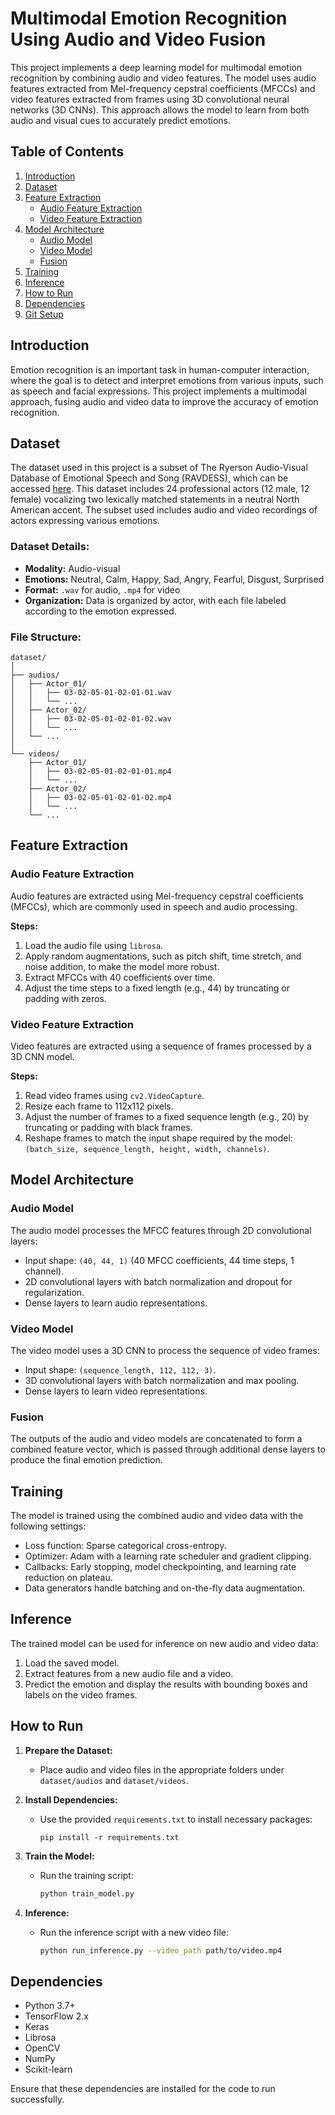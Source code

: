 # Multimodal Emotion Recognition Using Audio and Video Fusion

This project implements a deep learning model for multimodal emotion recognition by combining audio and video features. The model uses audio features extracted from Mel-frequency cepstral coefficients (MFCCs) and video features extracted from frames using 3D convolutional neural networks (3D CNNs). This approach allows the model to learn from both audio and visual cues to accurately predict emotions.

## Table of Contents

1. [Introduction](#introduction)
2. [Dataset](#dataset)
3. [Feature Extraction](#feature-extraction)
    - [Audio Feature Extraction](#audio-feature-extraction)
    - [Video Feature Extraction](#video-feature-extraction)
4. [Model Architecture](#model-architecture)
    - [Audio Model](#audio-model)
    - [Video Model](#video-model)
    - [Fusion](#fusion)
5. [Training](#training)
6. [Inference](#inference)
7. [How to Run](#how-to-run)
8. [Dependencies](#dependencies)
9. [Git Setup](#git-setup)

## Introduction

Emotion recognition is an important task in human-computer interaction, where the goal is to detect and interpret emotions from various inputs, such as speech and facial expressions. This project implements a multimodal approach, fusing audio and video data to improve the accuracy of emotion recognition.

## Dataset

The dataset used in this project is a subset of The Ryerson Audio-Visual Database of Emotional Speech and Song (RAVDESS), which can be accessed [here](https://zenodo.org/records/1188976). This dataset includes 24 professional actors (12 male, 12 female) vocalizing two lexically matched statements in a neutral North American accent. The subset used includes audio and video recordings of actors expressing various emotions.

### Dataset Details:

- **Modality:** Audio-visual
- **Emotions:** Neutral, Calm, Happy, Sad, Angry, Fearful, Disgust, Surprised
- **Format:** `.wav` for audio, `.mp4` for video
- **Organization:** Data is organized by actor, with each file labeled according to the emotion expressed.

### File Structure:

```
dataset/
│
├── audios/
│   ├── Actor_01/
│   │   ├── 03-02-05-01-02-01-01.wav
│   │   └── ...
│   ├── Actor_02/
│   │   ├── 03-02-05-01-02-01-02.wav
│   │   └── ...
│   └── ...
│
└── videos/
    ├── Actor_01/
    │   ├── 03-02-05-01-02-01-01.mp4
    │   └── ...
    ├── Actor_02/
    │   ├── 03-02-05-01-02-01-02.mp4
    │   └── ...
    └── ...
```

## Feature Extraction

### Audio Feature Extraction

Audio features are extracted using Mel-frequency cepstral coefficients (MFCCs), which are commonly used in speech and audio processing.

**Steps:**
1. Load the audio file using `librosa`.
2. Apply random augmentations, such as pitch shift, time stretch, and noise addition, to make the model more robust.
3. Extract MFCCs with 40 coefficients over time.
4. Adjust the time steps to a fixed length (e.g., 44) by truncating or padding with zeros.

### Video Feature Extraction

Video features are extracted using a sequence of frames processed by a 3D CNN model.

**Steps:**
1. Read video frames using `cv2.VideoCapture`.
2. Resize each frame to 112x112 pixels.
3. Adjust the number of frames to a fixed sequence length (e.g., 20) by truncating or padding with black frames.
4. Reshape frames to match the input shape required by the model: `(batch_size, sequence_length, height, width, channels)`.

## Model Architecture

### Audio Model

The audio model processes the MFCC features through 2D convolutional layers:

- Input shape: `(40, 44, 1)` (40 MFCC coefficients, 44 time steps, 1 channel).
- 2D convolutional layers with batch normalization and dropout for regularization.
- Dense layers to learn audio representations.

### Video Model

The video model uses a 3D CNN to process the sequence of video frames:

- Input shape: `(sequence_length, 112, 112, 3)`.
- 3D convolutional layers with batch normalization and max pooling.
- Dense layers to learn video representations.

### Fusion

The outputs of the audio and video models are concatenated to form a combined feature vector, which is passed through additional dense layers to produce the final emotion prediction.

## Training

The model is trained using the combined audio and video data with the following settings:

- Loss function: Sparse categorical cross-entropy.
- Optimizer: Adam with a learning rate scheduler and gradient clipping.
- Callbacks: Early stopping, model checkpointing, and learning rate reduction on plateau.
- Data generators handle batching and on-the-fly data augmentation.

## Inference

The trained model can be used for inference on new audio and video data:

1. Load the saved model.
2. Extract features from a new audio file and a video.
3. Predict the emotion and display the results with bounding boxes and labels on the video frames.

## How to Run

1. **Prepare the Dataset:**
   - Place audio and video files in the appropriate folders under `dataset/audios` and `dataset/videos`.

2. **Install Dependencies:**
   - Use the provided `requirements.txt` to install necessary packages:
     ```
     pip install -r requirements.txt
     ```

3. **Train the Model:**
   - Run the training script:
     ```bash
     python train_model.py
     ```

4. **Inference:**
   - Run the inference script with a new video file:
     ```bash
     python run_inference.py --video_path path/to/video.mp4
     ```

## Dependencies

- Python 3.7+
- TensorFlow 2.x
- Keras
- Librosa
- OpenCV
- NumPy
- Scikit-learn

Ensure that these dependencies are installed for the code to run successfully.

